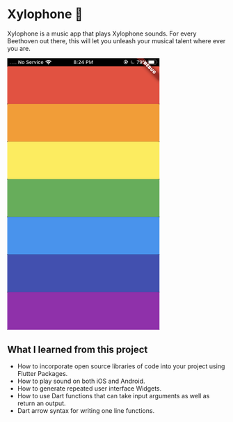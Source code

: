 # Xylophone 🎹

Xylophone is a music app that plays Xylophone sounds. For every Beethoven out there, this will let you unleash your musical talent where ever you are. 

<img src="xylophonescreenshot.png" width="350">

## What I learned from this project

- How to incorporate open source libraries of code into your project using Flutter Packages.
- How to play sound on both iOS and Android.
- How to generate repeated user interface Widgets.
- How to use Dart functions that can take input arguments as well as return an output.
- Dart arrow syntax for writing one line functions.
